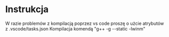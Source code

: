 # Instrukcja

W razie problemów z kompilacją poprzez vs code proszę o użcie atrybutów z .vscode/tasks.json
Kompilacja komendą "g++ -g --static -lwinm" 
